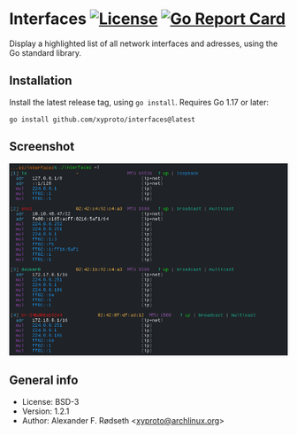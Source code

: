 # Interfaces [![License](http://img.shields.io/badge/license-BSD-blue.svg?style=flat)](https://raw.githubusercontent.com/xyproto/interfaces/master/LICENSE) [![Go Report Card](https://goreportcard.com/badge/github.com/xyproto/interfaces)](https://goreportcard.com/report/github.com/xyproto/interfaces)

Display a highlighted list of all network interfaces and adresses, using the Go standard library.

## Installation

Install the latest release tag, using `go install`. Requires Go 1.17 or later:

    go install github.com/xyproto/interfaces@latest

## Screenshot

![screenshot](img/screenshot.png)

## General info

* License: BSD-3
* Version: 1.2.1
* Author: Alexander F. Rødseth &lt;xyproto@archlinux.org&gt;
